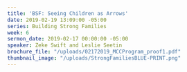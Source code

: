 ```yaml
---
title: 'BSF: Seeing Children as Arrows'
date: 2019-02-19 13:09:00 -05:00
series: Building Strong Families
week: 6
sermon_date: 2019-02-17 00:00:00 -05:00
speaker: Zeke Swift and Leslie Seetin
brochure_file: "/uploads/02172019_MCCProgram_proof1.pdf"
thumbnail_image: "/uploads/StrongFamiliesBLUE-PRINT.png"
---
```


